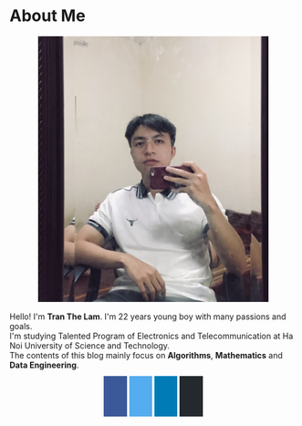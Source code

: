 # About Me

<div style="text-align:center;">
<img src="./images/me.JPG" width="80%" />
</div>
<head>
<meta name="viewport" content="width=device-width, initial-scale=1">
<link rel="stylesheet" href="https://cdnjs.cloudflare.com/ajax/libs/font-awesome/4.7.0/css/font-awesome.min.css">
<style>
.fa1 {
  padding: 0.8em;
  font-size: 1.8em;
  width: 1.5em;
  text-align: center;
  text-decoration: none;
  margin: 5px 2px;
}
.fa1:hover {
  opacity: 0.7;
}
.fa-facebook {
  background: #3B5998;
  color: white !important;
}
.fa-twitter {
  background: #55ACEE;
  color: white !important;
}
.fa-linkedin {
  background: #007bb5;
  color: white !important;
}
.fa-github{
  background: #24292E;
  color: white !important;
}
</style>
</head>

Hello! I'm **Tran The Lam**. I'm 22 years young boy with many passions and goals. <br/>
I'm studying Talented Program of Electronics and Telecommunication at Ha Noi University of Science and Technology. <br/>
The contents of this blog mainly focus on **Algorithms**, **Mathematics** and **Data Engineering**.

<br/>
<div style="text-align:center;">
<a href="https://www.facebook.com/lam.tt173223/" target="_blank" class="fa fa1 fa-facebook"></a>
<a href="https://twitter.com/TrnLm29507341" target="_blank" class="fa fa1 fa-twitter"></a>
<a href="https://www.linkedin.com/in/lam-tt173223/" target="_blank" class="fa fa1 fa-linkedin"></a>
<a href="https://github.com/lam1051999/" target="_blank" class="fa fa1 fa-github"></a>
</div>